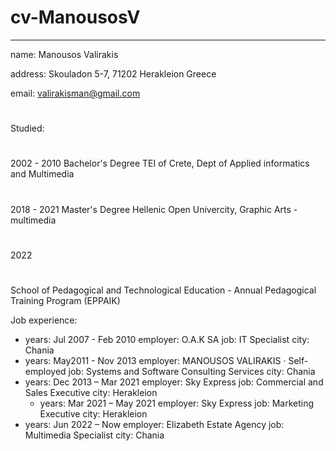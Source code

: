 # cv-ManousosV

---
name: Manousos Valirakis

address: Skouladon 5-7, 71202 Herakleion Greece

email: valirakisman@gmail.com
# 
Studied:
#
2002 - 2010 Bachelor's Degree TEI of Crete, Dept of Applied informatics and Multimedia
#
2018 - 2021 Master's Degree Hellenic Open Univercity, Graphic Arts - multimedia
#
2022 
# 
School of Pedagogical and Technological Education - Annual Pedagogical Training Program (EPPAIK)

Job experience:
- years: Jul 2007 - Feb 2010
  employer: O.A.K SA
  job: IT Specialist
  city: Chania
- years: May2011 - Nov 2013
  employer: MANOUSOS VALIRAKIS · Self-employed
  job: Systems and Software Consulting Services
  city: Chania
- years: Dec 2013 – Mar 2021
  employer: Sky Express
  job: Commercial and Sales Executive
  city: Herakleion
  - years: Mar 2021 – May 2021
  employer: Sky Express
  job: Marketing Executive
  city: Herakleion
 - years: Jun 2022 – Now
  employer: Elizabeth Estate Agency
  job: Multimedia Specialist
  city: Chania
